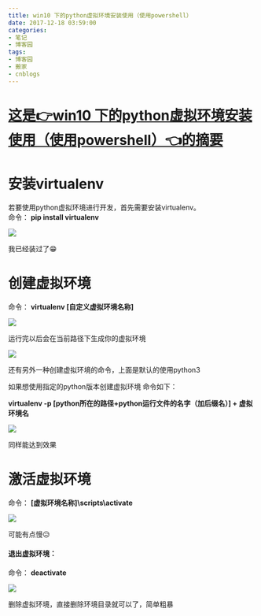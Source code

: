 ```yaml
---
title: win10 下的python虚拟环境安装使用（使用powershell）
date: 2017-12-18 03:59:00
categories:
- 笔记
- 博客园
tags:
- 博客园
- 搬家
- cnblogs
---
```

# [这是👉win10 下的python虚拟环境安装使用（使用powershell）👈的摘要](/2017/12/18/cnblog_8056860/)
<!--more-->
# 安装virtualenv

若要使用python虚拟环境进行开发，首先需要安装virtualenv。  
命令： **pip install virtualenv**

**![](http://images2017.cnblogs.com/blog/1301576/201712/1301576-20171218113953584-1692206869.png)**

我已经装过了😁

# 创建虚拟环境

命令： **virtualenv [自定义虚拟环境名称]**

**![](http://images2017.cnblogs.com/blog/1301576/201712/1301576-20171218114216584-1123975780.png)**

运行完以后会在当前路径下生成你的虚拟环境

![](http://images2017.cnblogs.com/blog/1301576/201712/1301576-20171218114341178-1763068844.png)

还有另外一种创建虚拟环境的命令，上面是默认的使用python3

如果想使用指定的python版本创建虚拟环境  命令如下：

**virtualenv -p [python所在的路径+python运行文件的名字（加后缀名）] + 虚拟环境名**

**![](http://images2017.cnblogs.com/blog/1301576/201712/1301576-20171218114810818-800385131.png)**



同样能达到效果

# 激活虚拟环境

命令： **[虚拟环境名称]\scripts\activate**

![](http://images2017.cnblogs.com/blog/1301576/201712/1301576-20171218115316678-2008079370.png)

可能有点慢😥

#### 退出虚拟环境：

命令： **deactivate**

**![](http://images2017.cnblogs.com/blog/1301576/201712/1301576-20171218115720209-1124809931.png)**

删除虚拟环境，直接删除环境目录就可以了，简单粗暴


